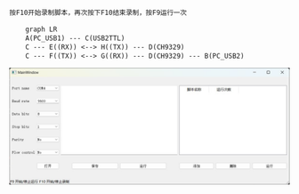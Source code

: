 ```
按F10开始录制脚本，再次按下F10结束录制，按F9运行一次
```

```mermaid
    graph LR
    A(PC_USB1) --- C(USB2TTL)
    C --- E((RX)) <--> H((TX)) --- D(CH9329) 
    C --- F((TX)) <--> G((RX)) --- D(CH9329) --- B(PC_USB2)
```
![screenshot](./doc/screenshot.jpg)